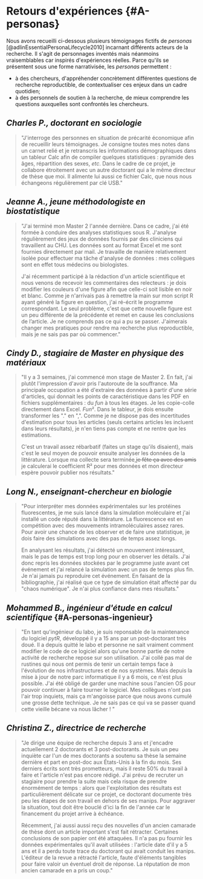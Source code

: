 # Retours d'expériences {#A-personas}

Nous avons recueilli ci-dessous plusieurs témoignages fictifs de
*personas* [@adlinEssentialPersonaLifecycle2010] incarnant différents acteurs de la recherche. Il s'agit de
personnages inventés mais néanmoins vraisemblables car inspirés d'expériences réelles. Parce qu'ils se présentent sous une forme
narrativisée, les *personas* permettent :

- à des chercheurs, d'appréhender concrètement différentes questions
  de recherche reproductible, de contextualiser ces enjeux dans un
  cadre quotidien;
- à des personnels de soutien à la recherche, de mieux comprendre les
  questions auxquelles sont confrontés les chercheurs.

## *Charles P., doctorant en sociologie*
> "J'interroge des personnes en situation de précarité économique afin
> de recueillir leurs témoignages. Je consigne toutes mes notes dans
> un carnet relié et je retranscris les informations démographiques
> dans un tableur Calc afin de compiler quelques statistiques :
> pyramide des âges, répartition des sexes, *etc*. Dans le cadre de ce
> projet, je collabore étroitement avec un autre doctorant qui a le
> même directeur de thèse que moi. Il alimente lui aussi ce fichier
> Calc, que nous nous échangeons régulièrement par clé USB."
>

## *Jeanne A., jeune méthodologiste en biostatistique*
> "J'ai terminé mon Master 2 l'année dernière. Dans ce cadre, j'ai été
> formée à conduire des analyses statistiques sous R. J'analyse
> régulièrement des jeux de données fournis par des cliniciens qui
> travaillent au CHU. Les données sont au format Excel et me sont
> fournies directement par mail. Je travaille de manière relativement
> isolée pour effectuer ma tâche d'analyse de données : mes collègues
> sont en effet tous médecins ou biologistes.
>
> J'ai récemment participé à la rédaction d'un article scientifique et
> nous venons de recevoir les commentaires des relecteurs : je dois
> modifier les couleurs d'une figure afin que celle-ci soit lisible en
> noir et blanc. Comme je n'arrivais pas à remettre la main sur mon
> script R ayant généré la figure en question, j'ai ré-écrit le
> programme correspondant. Le seul problème, c'est que cette nouvelle
> figure est un peu différente de la précédente et remet en cause les
> conclusions de l’article. Je ne comprends pas ce qui a pu se
> passer. J'aimerais changer mes pratiques pour rendre ma recherche
> plus reproductible, mais je ne sais pas par où commencer."
>

## *Cindy D., stagiaire de Master en physique des matériaux*
> "Il y a 3 semaines, j'ai commencé mon stage de Master 2. En fait,
> j'ai plutôt l'impression d'avoir pris l'autoroute de la
> souffrance. Ma principale occupation a été d'extraire des données à
> partir d'une série d'articles, qui donnait les points de
> caractéristique dans les PDF en fichiers supplémentaires : du *fun*
> à tous les étages. Je les copie-colle directement dans
> Excel. *Fun*². Dans le tableur, je dois ensuite transformer les "." en
> ",". Comme je ne dispose pas des incertitudes d'estimation pour tous
> les articles (seuls certains articles les incluent dans leurs
> résultats), je n'en tiens pas compte et ne rentre que les
> estimations.
>
> C'est un travail assez rébarbatif (faites un stage qu'ils
> disaient), mais c'est le seul moyen de pouvoir ensuite analyser les
> données de la littérature. Lorsque ma collecte sera terminée,~~je
> fête ça avec des amis~~ je calculerai le coefficient R² pour mes
> données et mon directeur espère pouvoir publier nos résultats."
> 

## *Long N., enseignant-chercheur en biologie*
> "Pour interpréter mes données expérimentales sur les protéines
> fluorescentes, je me suis lancé dans la simulation moléculaire et
> j'ai installé un code réputé dans la littérature.  La fluorescence
> est en compétition avec des mouvements intramoléculaires assez
> rares. Pour avoir une chance de les observer et de faire une
> statistique, je dois faire des simulations avec des pas de temps
> assez longs.
>
> En analysant les résultats, j'ai détecté un mouvement intéressant,
> mais le pas de temps est trop long pour en observer les détails.
> J'ai donc repris les données stockées par le programme juste avant
> cet événement et j'ai relancé la simulation avec un pas de temps
> plus fin.  Je n'ai jamais pu reproduire cet événement.  En faisant
> de la bibliographie, j'ai réalisé que ce type de simulation était
> affecté par du "chaos numérique". Je n'ai plus confiance dans mes
> résultats."
> 

## *Mohammed B., ingénieur d'étude en calcul scientifique*  {#A-personas-ingenieur}
> "En tant qu'ingénieur du labo, je suis reponsable de la maintenance
> du logiciel *pytR*, développé il y a 15 ans par un post-doctorant
> très doué. Il a depuis quitté le labo et personne ne sait vraiment
> comment modifier le code de ce logiciel alors qu'une bonne partie de
> notre activité de recherche repose sur son utilisation. J'ai collé
> pas mal de rustines qui nous ont permis de tenir un certain temps
> face à l'évolution de nos infrastructures et de nos systèmes. Mais
> depuis la mise à jour de notre parc informatique il y a 6 mois, ce
> n'est plus possible. J'ai été obligé de garder une machine sous
> l'ancien OS pour pouvoir continuer à faire tourner le logiciel. Mes
> collègues n'ont pas l'air trop inquiets, mais ça m'angoisse parce
> que nous avons cumulé une grosse dette technique. Je ne sais pas ce
> qui va se passer quand cette vieille bécane va nous lâcher ! "
> 

## *Christina Z., directrice de recherche*
> "Je dirige une équipe de recherche depuis 3 ans et j'encadre
> actuellement 2 doctorants et 3 post-doctorants. Je suis un peu
> inquiète car l'un de mes doctorants a soutenu sa thèse la semaine
> dernière et part en post-doc aux États-Unis à la fin du mois. Ses
> derniers écrits sont très prometteurs, mais il reste 50% du
> travail à faire et l'article n'est pas encore rédigé. J'ai prévu de
> recruter un stagiaire pour prendre la suite mais cela risque de
> prendre énormément de temps : alors que l'exploitation des résultats
> est particulièrement délicate sur ce projet, ce doctorant documente
> très peu les étapes de son travail en dehors de ses manips. Pour
> aggraver la situation, tout doit être bouclé d'ici la fin de l'année
> car le financement du projet arrive à échéance.
> 
> Récemment, j'ai aussi aussi reçu des nouvelles d'un ancien camarade
> de thèse dont un article important s'est fait rétracter. Certaines
> conclusions de son papier ont été attaquées. Il n'a pas pu fournir
> les données expérimentales qu'il avait utilisées : l'article date
> d'il y a 5 ans et il a perdu toute trace du doctorant qui avait
> conduit les manips. L'éditeur de la revue a rétracté l'article,
> faute d'éléments tangibles pour faire valoir un éventuel droit de
> réponse. La réputation de mon ancien camarade en a pris un coup."
>

